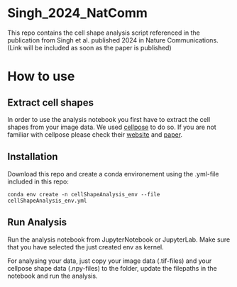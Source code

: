 # Singh_2024_NatComm
This repo contains the cell shape analysis script referenced in the publication from Singh et al. published 2024 in Nature Communications. (Link will be included as soon as the paper is published)

# How to use
## Extract cell shapes
In order to use the analysis notebook you first have to extract the cell shapes from your image data. We used [cellpose](https://github.com/MouseLand/cellpose) to do so. If you are not familiar with cellpose please check their [website](https://www.cellpose.org/) and [paper](https://www.nature.com/articles/s41592-022-01663-4).

## Installation
Download this repo and create a conda environement using the .yml-file included in this repo:
```
conda env create -n cellShapeAnalysis_env --file cellShapeAnalysis_env.yml
```
## Run Analysis
Run the analysis notebook from JupyterNotebook or JupyterLab. Make sure that you have selected the just created env as kernel.

For analysing your data, just copy your image data (.tif-files) and your cellpose shape data (.npy-files) to the folder, update the filepaths in the notebook and run the analysis.

